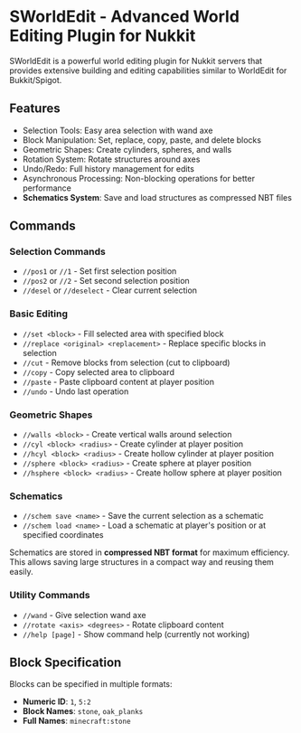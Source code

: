 # SWorldEdit - Advanced World Editing Plugin for Nukkit

SWorldEdit is a powerful world editing plugin for Nukkit servers that provides extensive building and editing capabilities similar to WorldEdit for Bukkit/Spigot.

## Features

- Selection Tools: Easy area selection with wand axe
- Block Manipulation: Set, replace, copy, paste, and delete blocks
- Geometric Shapes: Create cylinders, spheres, and walls
- Rotation System: Rotate structures around axes
- Undo/Redo: Full history management for edits
- Asynchronous Processing: Non-blocking operations for better performance
- **Schematics System**: Save and load structures as compressed NBT files

## Commands

### Selection Commands

- `//pos1` or `//1` - Set first selection position  
- `//pos2` or `//2` - Set second selection position  
- `//desel` or `//deselect` - Clear current selection  

### Basic Editing

- `//set <block>` - Fill selected area with specified block  
- `//replace <original> <replacement>` - Replace specific blocks in selection  
- `//cut` - Remove blocks from selection (cut to clipboard)  
- `//copy` - Copy selected area to clipboard  
- `//paste` - Paste clipboard content at player position  
- `//undo` - Undo last operation  

### Geometric Shapes

- `//walls <block>` - Create vertical walls around selection  
- `//cyl <block> <radius>` - Create cylinder at player position  
- `//hcyl <block> <radius>` - Create hollow cylinder at player position  
- `//sphere <block> <radius>` - Create sphere at player position  
- `//hsphere <block> <radius>` - Create hollow sphere at player position  

### Schematics

- `//schem save <name>` - Save the current selection as a schematic  
- `//schem load <name>` - Load a schematic at player's position or at specified coordinates  

Schematics are stored in **compressed NBT format** for maximum efficiency. This allows saving large structures in a compact way and reusing them easily.

### Utility Commands

- `//wand` - Give selection wand axe  
- `//rotate <axis> <degrees>` - Rotate clipboard content  
- `//help [page]` - Show command help (currently not working)  

## Block Specification

Blocks can be specified in multiple formats:

- **Numeric ID**: `1`, `5:2`  
- **Block Names**: `stone`, `oak_planks`  
- **Full Names**: `minecraft:stone`  
